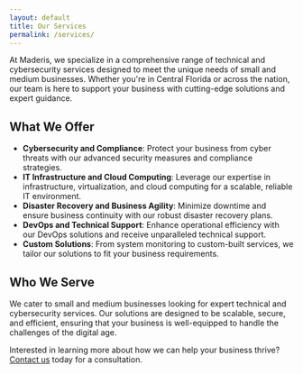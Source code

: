 ```yaml
---
layout: default
title: Our Services
permalink: /services/
---
```

At Maderis, we specialize in a comprehensive range of technical and cybersecurity services designed to meet the unique needs of small and medium businesses. Whether you're in Central Florida or across the nation, our team is here to support your business with cutting-edge solutions and expert guidance.

## What We Offer

- **Cybersecurity and Compliance**: Protect your business from cyber threats with our advanced security measures and compliance strategies.
- **IT Infrastructure and Cloud Computing**: Leverage our expertise in infrastructure, virtualization, and cloud computing for a scalable, reliable IT environment.
- **Disaster Recovery and Business Agility**: Minimize downtime and ensure business continuity with our robust disaster recovery plans.
- **DevOps and Technical Support**: Enhance operational efficiency with our DevOps solutions and receive unparalleled technical support.
- **Custom Solutions**: From system monitoring to custom-built services, we tailor our solutions to fit your business requirements.

## Who We Serve

We cater to small and medium businesses looking for expert technical and cybersecurity services. Our solutions are designed to be scalable, secure, and efficient, ensuring that your business is well-equipped to handle the challenges of the digital age.

Interested in learning more about how we can help your business thrive? [Contact us](/contact) today for a consultation.

